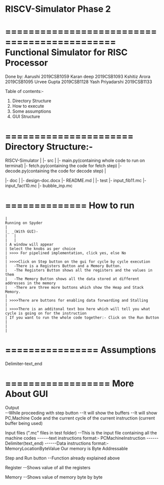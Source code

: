 # RISCV-Simulator Phase 2 

=============================================
Functional Simulator for RISC Processor
=============================================

Done by:
Aarushi 2019CSB1059
Karan deep 2019CSB1093
Kshitiz Arora 2019CSB1095
Urvee Gupta 2019CSB1128
Yash Priyadarshi 2019CSB1133

Table of contents:-
1. Directory Structure 
2. How to execute
3. Some assumptions
4. GUI Structure

======================
Directory Structure:-
======================

RISCV-Simulator
  |
  |- src
      |
      |- main.py(containing whole code to run on terminal)
      |- fetch.py(containing the code for fetch step)
      |- decode.py(containing the code for decode step)
      |

  |- doc
      |
      |- design-doc.docx
  |- README.md
      |
  |- test
      |- input_fib11.mc
      |- input_fact10.mc
      |- bubble_inp.mc

==============
How to run
==============
	|
	Running on Spyder
	|
	|_ _(With GUI)-
	|	|
	|	| 
	| A window will appear
	| Select the knobs as per choice
 	| >>>> For pipelined implementation, click yes, else No
	|
	| >>>>Click on Step button on the gui for cycle by cycle execution
	|	-There is a Registers Button and a Memory Button.
	|	-The Registers Button shows all the registers and the values in them
	|	-The Memory Button shows all the data stored at different addresses in the memory
	|	-There are three more buttons which show the Heap and Stack Memory.
	|
	| >>>>There are buttons for enabling data forwarding and Stalling
	|
	| >>>>There is an additonal text box here which will tell you what cycle is going on for the instruction
	| If you want to run the whole code together:- Click on the Run Button
	|
	|	
	|	

		
================
Assumptions
================
Delimiter-text_end


==================
More About GUI
==================
Output  
--While proceeding with step button
--It will show the buffers
--It will show PC,Machine Code and the current cycle of the current instruction (current buffer being used)

Input files (".mc" files in test folder)
--This is the input file containing all the machine codes
------text instructions format:-
	PC<space>MachineInstruction
------Delimiter(text_end)
------Data instructions format:-
	MemoryLocation<space>ByteValue
	Our memory is Byte Addressable

Step and Run button
--Function already explained above

Register
--Shows value of all the registers

Memory
--Shows value of memory byte by byte
